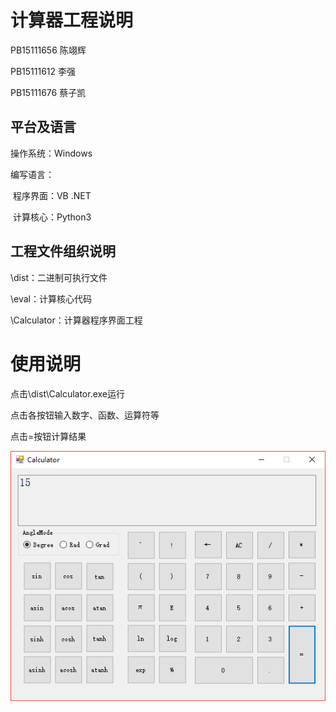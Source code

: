 # 计算器工程说明

PB15111656 陈翊辉

PB15111612 李强

PB15111676 蔡子凯

## 平台及语言

操作系统：Windows

编写语言：

​	程序界面：VB .NET

​	计算核心：Python3

## 工程文件组织说明

\dist：二进制可执行文件

\eval：计算核心代码

\Calculator：计算器程序界面工程

# 使用说明

点击\dist\Calculator.exe运行

点击各按钮输入数字、函数、运算符等

点击=按钮计算结果

![calculator](1.png)
